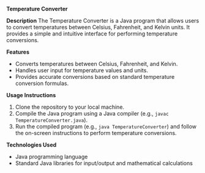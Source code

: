 **Temperature Converter**

**Description**
The Temperature Converter is a Java program that allows users to convert temperatures between Celsius, Fahrenheit, and Kelvin units. It provides a simple and intuitive interface for performing temperature conversions.

**Features**
- Converts temperatures between Celsius, Fahrenheit, and Kelvin.
- Handles user input for temperature values and units.
- Provides accurate conversions based on standard temperature conversion formulas.

**Usage Instructions**
1. Clone the repository to your local machine.
2. Compile the Java program using a Java compiler (e.g., `javac TemperatureConverter.java`).
3. Run the compiled program (e.g., `java TemperatureConverter`) and follow the on-screen instructions to perform temperature conversions.

**Technologies Used**
- Java programming language
- Standard Java libraries for input/output and mathematical calculations

